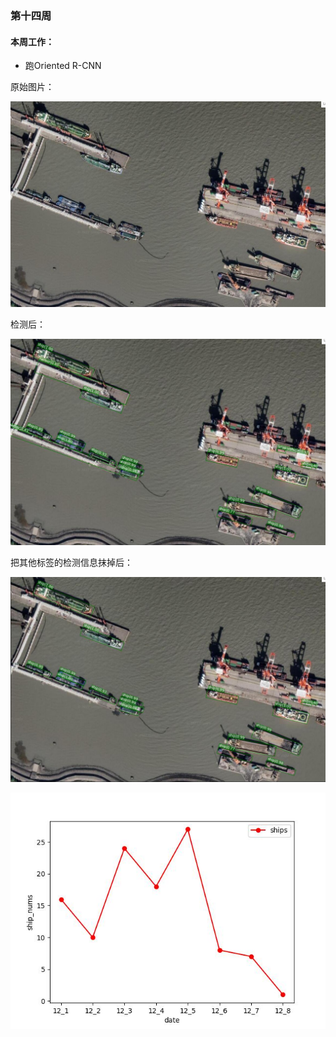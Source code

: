 ### 第十四周

#### 本周工作：

* 跑Oriented R-CNN

原始图片：

<img src="./images/1.jpg" width="800;" />

检测后：

<img src="./images/1_result.jpg" width="800;" />

把其他标签的检测信息抹掉后：

<img src="./images/1_result2.jpg" width="800;" />

![](./images/result.jpg)















